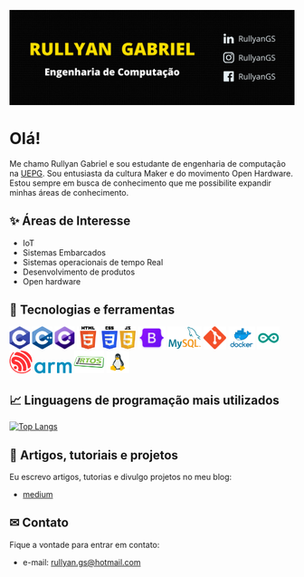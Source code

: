 [![Header](https://github.com/RullyanGS/RullyanGS/blob/main/assets/header-banner.png)](https://github.com/RullyanGS)

# Olá!
Me chamo Rullyan Gabriel e sou estudante de engenharia de computação na [UEPG][uepg]. 
Sou entusiasta da cultura Maker e do movimento Open Hardware.
Estou sempre em busca de conhecimento que me possibilite expandir minhas áreas de conhecimento. 

## ✨ Áreas de Interesse
- IoT
- Sistemas Embarcados
- Sistemas operacionais de tempo Real
- Desenvolvimento de produtos
- Open hardware

## 🔧 Tecnologias e ferramentas
<code><img height="40" src="https://github.com/RullyanGS/RullyanGS/blob/main/assets/icons/C.png"></code>
<code><img height="40" src="https://github.com/RullyanGS/RullyanGS/blob/main/assets/icons/CPlusPlus.png"></code>
<code><img height="40" src="https://github.com/RullyanGS/RullyanGS/blob/main/assets/icons/CSharp.png"></code>
<code><img height="40" src="https://github.com/RullyanGS/RullyanGS/blob/main/assets/icons/html.png"></code>
<code><img height="40" src="https://github.com/RullyanGS/RullyanGS/blob/main/assets/icons/css.png"></code>
<code><img height="40" src="https://github.com/RullyanGS/RullyanGS/blob/main/assets/icons/js.png"></code>
<code><img height="40" src="https://github.com/RullyanGS/RullyanGS/blob/main/assets/icons/Bootstrap.png"></code>
<code><img height="40" src="https://github.com/RullyanGS/RullyanGS/blob/main/assets/icons/MySQL.png"></code>
<code><img height="40" src="https://github.com/RullyanGS/RullyanGS/blob/main/assets/icons/git.png"></code>
<code><img height="40" src="https://github.com/RullyanGS/RullyanGS/blob/main/assets/icons/docker.png"></code>
<code><img height="40" src="https://github.com/RullyanGS/RullyanGS/blob/main/assets/icons/arduino.png"></code>
<code><img height="40" src="https://github.com/RullyanGS/RullyanGS/blob/main/assets/icons/espressif.png"></code>
<code><img height="20" src="https://github.com/RullyanGS/RullyanGS/blob/main/assets/icons/Arm.svg"></code>
<code><img height="40" src="https://github.com/RullyanGS/RullyanGS/blob/main/assets/icons/freeRTOS.png"></code>
<code><img height="40" src="https://github.com/RullyanGS/RullyanGS/blob/main/assets/icons/linux.png"></code>
<!-- <code><img height="40" src="https://github.com/RullyanGS/RullyanGS/blob/main/assets/icons/TypeScript.png"></code>
<code><img height="40" src="https://github.com/RullyanGS/RullyanGS/blob/main/assets/icons/raspberry.png"></code>
<code><img height="40" src="https://github.com/RullyanGS/RullyanGS/blob/main/assets/icons/CommandLine.png"></code>
<code><img height="40" src="https://github.com/RullyanGS/RullyanGS/blob/main/assets/icons/React.png"></code>
<code><img height="40" src="https://github.com/RullyanGS/RullyanGS/blob/main/assets/icons/DotNetCore.png"></code>
<code><img height="40" src="https://github.com/RullyanGS/RullyanGS/blob/main/assets/icons/DotNetFramework.png"></code>
<code><img height="40" src="https://github.com/RullyanGS/RullyanGS/blob/main/assets/icons/unity3d.png"></code>
<code><img height="40" src="https://github.com/RullyanGS/RullyanGS/blob/main/assets/icons/blender.png"></code>
<code><img height="40" src="https://github.com/RullyanGS/RullyanGS/blob/main/assets/icons/fusion360.png"></code> -->

## &#x1f4c8; Linguagens de programação mais utilizados
[![Top Langs](https://github-readme-stats.vercel.app/api/top-langs/?username=RullyanGS&layout=compact)](https://github.com/RullyanGS/github-readme-stats)

## 📰 Artigos, tutoriais e projetos
Eu escrevo artigos, tutorias e divulgo projetos no meu blog:

- [medium][medium]

## ✉ Contato
Fique a vontade para entrar em contato:
- e-mail: rullyan.gs@hotmail.com

[uepg]: https://uepg.br
[medium]: https://medium.com/escovandobits
